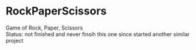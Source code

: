 # RockPaperScissors 
Game of Rock, Paper, Scissors<br>
Status: not finished and never finsih this one since started another similar project
